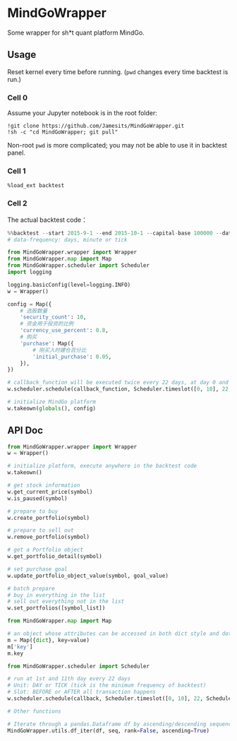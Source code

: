 # MindGoWrapper

Some wrapper for sh*t quant platform MindGo.

## Usage

Reset kernel every time before running. (`pwd` changes every time backtest is run.)

### Cell 0

Assume your Jupyter notebook is in the root folder:

```shell
!git clone https://github.com/Jamesits/MindGoWrapper.git
!sh -c "cd MindGoWrapper; git pull"
```

Non-root `pwd` is more complicated; you may not be able to use it in backtest panel. 

### Cell 1

```
%load_ext backtest
```

### Cell 2

The actual backtest code：

```python
%%backtest --start 2015-9-1 --end 2015-10-1 --capital-base 100000 --data-frequency minute --output -
# data-frequency: days, minute or tick

from MindGoWrapper.wrapper import Wrapper
from MindGoWrapper.map import Map
from MindGoWrapper.scheduler import Scheduler
import logging

logging.basicConfig(level=logging.INFO)
w = Wrapper()

config = Map({
    # 选股数量
    'security_count': 10,
    # 资金用于投资的比例
    'currency_use_percent': 0.8,
    # 购买
    'purchase': Map({
        # 刚买入时建仓百分比
        'initial_purchase': 0.05,
    }),
})

# callback_function will be executed twice every 22 days, at day 0 and 10
w.scheduler.schedule(callback_function, Scheduler.timeslot([0, 10], 22, Scheduler.Unit.DAY, Scheduler.Slot.BEFORE))

# initialize MindGo platform
w.takeown(globals(), config)
```

## API Doc

```python
from MindGoWrapper.wrapper import Wrapper
w = Wrapper()

# initialize platform, execute anywhere in the backtest code
w.takeown() 

# get stock information
w.get_current_price(symbol)
w.is_paused(symbol)

# prepare to buy
w.create_portfolio(symbol)

# prepare to sell out
w.remove_portfolio(symbol)

# get a Portfolio object
w.get_portfolio_detail(symbol)

# set purchase goal
w.update_portfolio_object_value(symbol, goal_value)

# batch prepare
# buy in everything in the list
# sell out everything not in the list
w.set_portfolios([symbol_list])

from MindGoWrapper.map import Map

# an object whose attributes can be accessed in both dict style and dot notation
m = Map({dict}, key=value)
m['key']
m.key

from MindGoWrapper.scheduler import Scheduler

# run at 1st and 11th day every 22 days
# Unit: DAY or TICK (tick is the minimum frequency of backtest)
# Slot: BEFORE or AFTER all transaction happens
w.scheduler.schedule(callback, Scheduler.timeslot([0, 10], 22, Scheduler.Unit.DAY, Scheduler.Slot.BEFORE))

# Other functions

# Iterate through a pandas.Dataframe df by ascending/descending sequence of seq
MindGoWrapper.utils.df_iter(df, seq, rank=False, ascending=True)
``` 